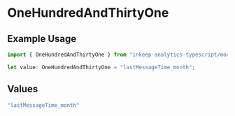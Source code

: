 # OneHundredAndThirtyOne

## Example Usage

```typescript
import { OneHundredAndThirtyOne } from "inkeep-analytics-typescript/models/operations";

let value: OneHundredAndThirtyOne = "lastMessageTime_month";
```

## Values

```typescript
"lastMessageTime_month"
```